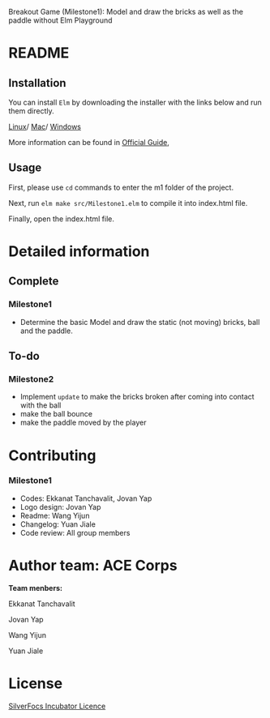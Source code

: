 Breakout Game (Milestone1): Model and draw the bricks as well as the paddle without Elm Playground

# README


## Installation

You can install `Elm` by downloading the installer with the links below and run them directly.

[Linux](https://github.com/elm/compiler/blob/master/installers/linux/README.md)/
[Mac](https://github.com/elm/compiler/releases/download/0.19.1/installer-for-mac.pkg)/
[Windows](https://github.com/elm/compiler/releases/download/0.19.1/installer-for-windows.exe)

More information can be found in [Official Guide](https://guide.elm-lang.org/install/elm.html), 

## Usage
First, please use ``` cd ``` commands to enter the m1 folder of the project. 

Next, run ```elm make src/Milestone1.elm``` to compile it into index.html file.

Finally, open the index.html file.

# Detailed information

## Complete

### Milestone1 ###

- Determine the basic Model and draw the static (not moving) bricks, ball and the paddle.

## To-do

### Milestone2 ###

- Implement `update` to make the bricks broken after coming into contact with the ball
- make the ball bounce 
- make the paddle moved by the player

# Contributing

### Milestone1 ###

- Codes: Ekkanat Tanchavalit, Jovan Yap
- Logo design: Jovan Yap
- Readme: Wang Yijun
- Changelog: Yuan Jiale
- Code review: All group members

# Author team: **ACE Corps**

**Team menbers:**

Ekkanat Tanchavalit

Jovan Yap

Wang Yijun

Yuan Jiale

# License 
[SilverFocs Incubator Licence](https://focs.ji.sjtu.edu.cn/silverfocs/markdown/license)